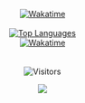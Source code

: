 <p align="center">
	<a href="https://wakatime.com/@WilliamVenner" target="_blank">
	<img alt="Wakatime" src="https://wakatime.com/badge/user/290c1f53-b9ed-44b5-823b-7f44d0b56084.svg"/>
	<br/>
	<br/>
	<img alt="Top Languages" src="https://github-readme-stats.vercel.app/api/top-langs/?username=WilliamVenner&layout=compact&hide_border=true&langs_count=999&theme=dark">
	<br/>
	<img alt="Wakatime" src="https://github-readme-stats.vercel.app/api/wakatime?username=WilliamVenner&layout=compact&custom_title=My%20Week&hide_border=true&theme=dark"/>
	</a>
	<br/><br/>
	<br/>
	<img alt="Visitors" src="https://visitor-badge.laobi.icu/badge?page_id=WilliamVenner"/>
</p>
<p align="center"><img src="https://i.imgur.com/Un4akZe.gif"/></p>
